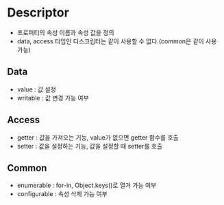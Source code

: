 # Descriptor

- 프로퍼티의 속성 이름과 속성 값을 정의
- data, access 타입인 디스크립터는 같이 사용할 수 없다.(common은 같이 사용 가능)

## Data

- value : 값 설정
- writable : 값 변경 가능 여부

## Access

- getter : 값을 가져오는 기능, value가 없으면 getter 함수를 호출
- setter : 값을 설정하는 기능, 값을 설정할 때 setter를 호출

## Common

- enumerable : for-in, Object.keys()로 열거 가능 여부
- configurable : 속성 삭제 가능 여부
